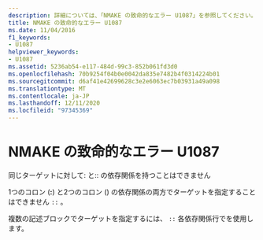 ```yaml
---
description: 詳細については、「NMAKE の致命的なエラー U1087」を参照してください。
title: NMAKE の致命的なエラー U1087
ms.date: 11/04/2016
f1_keywords:
- U1087
helpviewer_keywords:
- U1087
ms.assetid: 5236ab54-e117-484d-99c3-852b061fd3d0
ms.openlocfilehash: 70b9254f04b0e0042da835e7482b4f0314224b01
ms.sourcegitcommit: d6af41e42699628c3e2e6063ec7b03931a49a098
ms.translationtype: MT
ms.contentlocale: ja-JP
ms.lasthandoff: 12/11/2020
ms.locfileid: "97345369"
---
```

# <a name="nmake-fatal-error-u1087"></a>NMAKE の致命的なエラー U1087

同じターゲットに対して: と:: の依存関係を持つことはできません

1つのコロン (**:**) と2つのコロン () の依存関係の両方でターゲットを指定することはできません `::` 。

複数の記述ブロックでターゲットを指定するには、 `::` 各依存関係行でを使用します。
